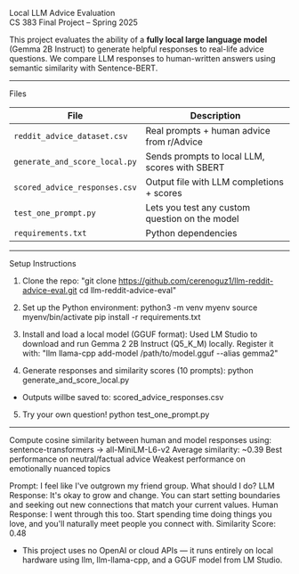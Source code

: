 Local LLM Advice Evaluation  
CS 383 Final Project – Spring 2025

This project evaluates the ability of a **fully local large language model** (Gemma 2B Instruct) to generate helpful responses to real-life advice questions. We compare LLM responses to human-written answers using semantic similarity with Sentence-BERT.

---

Files

| File                         | Description                                      |
|-----------------------------|--------------------------------------------------|
| `reddit_advice_dataset.csv` | Real prompts + human advice from r/Advice       |
| `generate_and_score_local.py` | Sends prompts to local LLM, scores with SBERT   |
| `scored_advice_responses.csv` | Output file with LLM completions + scores       |
| `test_one_prompt.py`        | Lets you test any custom question on the model  |
| `requirements.txt`          | Python dependencies                             |

---

Setup Instructions

1. Clone the repo:
"git clone https://github.com/cerenoguz1/llm-reddit-advice-eval.git
cd llm-reddit-advice-eval"


2. Set up the Python environment:
  python3 -m venv myenv
  source myenv/bin/activate
  pip install -r requirements.txt


3. Install and load a local model (GGUF format):
  Used LM Studio to download and run Gemma 2 2B Instruct (Q5_K_M) locally. Register it with:
"llm llama-cpp add-model /path/to/model.gguf --alias gemma2"

 
4. Generate responses and similarity scores (10 prompts):
  python generate_and_score_local.py
  - Outputs willbe saved to: scored_advice_responses.csv


5. Try your own question!
  python test_one_prompt.py

---------------------------------------------------------------------------------------------

Compute cosine similarity between human and model responses using:
  sentence-transformers → all-MiniLM-L6-v2
  Average similarity: ~0.39
  Best performance on neutral/factual advice
  Weakest performance on emotionally nuanced topics


Prompt:
I feel like I've outgrown my friend group. What should I do?
LLM Response:
It's okay to grow and change. You can start setting boundaries and seeking out new connections that match your current values.
Human Response:
I went through this too. Start spending time doing things you love, and you'll naturally meet people you connect with.
Similarity Score: 0.48


* This project uses no OpenAI or cloud APIs — it runs entirely on local hardware using llm, llm-llama-cpp, and a GGUF model from LM Studio.
